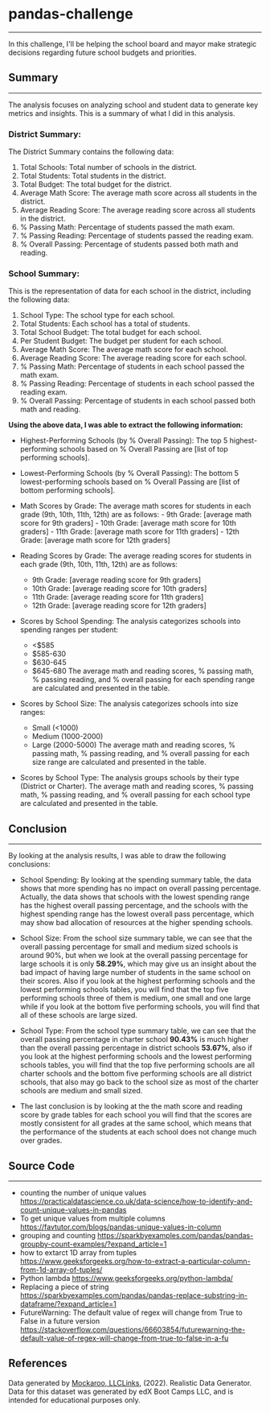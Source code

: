 # pandas-challenge
---
In this challenge, I'll be helping the school board and mayor make strategic decisions regarding future school budgets and priorities.
## Summary
---
The analysis focuses on analyzing school and student data to generate key metrics and insights. 
This is a summary of what I did in this analysis.

### District Summary:

The District Summary contains the following data:

1. Total Schools: Total number of schools in the district.
2. Total Students: Total students in the district.
3. Total Budget: The total budget for the district.
4. Average Math Score: The average math score across all students in the district.
5. Average Reading Score: The average reading score across all students in the district.
6. % Passing Math: Percentage of students passed the math exam.
7. % Passing Reading: Percentage of students passed the reading exam.
8. % Overall Passing: Percentage of students passed both math and reading.

### School Summary:

This is the representation of data for each school in the district, including the following data:

1. School Type: The school type for each school.
2. Total Students: Each school has a total of students.
3. Total School Budget: The total budget for each school.
4. Per Student Budget: The budget per student for each school.
5. Average Math Score: The average math score for each school.
6. Average Reading Score: The average reading score for each school.
7. % Passing Math: Percentage of students in each school passed the math exam.
8. % Passing Reading: Percentage of students in each school passed the reading exam.
9. % Overall Passing: Percentage of students in each school passed both math and reading.

**Using the above data, I was able to extract the following information:**

- Highest-Performing Schools (by % Overall Passing):
    The top 5 highest-performing schools based on % Overall Passing are [list of top performing schools].

- Lowest-Performing Schools (by % Overall Passing):
    The bottom 5 lowest-performing schools based on % Overall Passing are [list of bottom performing schools].

- Math Scores by Grade:
    The average math scores for students in each grade (9th, 10th, 11th, 12th) are as follows:
        - 9th Grade: [average math score for 9th graders]
        - 10th Grade: [average math score for 10th graders]
        - 11th Grade: [average math score for 11th graders]
        - 12th Grade: [average math score for 12th graders]

- Reading Scores by Grade:
    The average reading scores for students in each grade (9th, 10th, 11th, 12th) are as follows:    
    - 9th Grade: [average reading score for 9th graders]
    - 10th Grade: [average reading score for 10th graders]
    - 11th Grade: [average reading score for 11th graders]
    - 12th Grade: [average reading score for 12th graders]

- Scores by School Spending:
    The analysis categorizes schools into spending ranges per student:
    - <$585
    - $585-630
    - $630-645
    - $645-680
    The average math and reading scores, % passing math, % passing reading, and % overall passing for each spending range are calculated and presented in the table.

- Scores by School Size:
    The analysis categorizes schools into size ranges:
    - Small (<1000)
    - Medium (1000-2000)
    - Large (2000-5000)
    The average math and reading scores, % passing math, % passing reading, and % overall passing for each size range are calculated and presented in the table.

- Scores by School Type:
    The analysis groups schools by their type (District or Charter).
    The average math and reading scores, % passing math, % passing reading, and % overall passing for each school type are calculated and presented in the table.

## Conclusion
---
By looking at the analysis results, I was able to draw the following conclusions:

- School Spending: By looking at the spending summary table, the data shows that more spending has no impact on overall passing percentage. Actually, the data shows that schools with the lowest spending range has the highest overall passing percentage, and the schools with the highest spending range has the lowest overall pass percentage, which may show bad allocation of resources at the higher spending schools.

- School Size: From the school size summary table, we can see that the overall passing percentage for small and medium sized schools is around 90%, but when we look at the overall passing percentage for large schools it is only **58.29%**, which may give us an insight about the bad impact of having large number of students in the same school on their scores. Also if you look at the highest performing schools and the lowest performing schools tables, you will find that the top five performing schools three of them is medium, one small and one large while if you look at the bottom five performing schools, you will find that all of these schools are large sized.

- School Type: From the school type summary table, we can see that the overall passing percentage in charter school **90.43%** is much higher than the overall passing percentage in district schools **53.67%**, also if you look at the highest performing schools and the lowest performing schools tables, you will find that the top five performing schools are all charter schools and the bottom five performing schools are all district schools, that also may go back to the school size as most of the charter schools are medium and small sized.

- The last conclusion is by looking at the the math score and reading score by grade tables for each school you will find that the scores are mostly consistent for all grades at the same school, which means that the performance of the students at each school does not change much over grades.
## Source Code
---
- counting the number of unique values <https://practicaldatascience.co.uk/data-science/how-to-identify-and-count-unique-values-in-pandas>
- To get unique values from multiple columns <https://favtutor.com/blogs/pandas-unique-values-in-column>
- grouping and counting <https://sparkbyexamples.com/pandas/pandas-groupby-count-examples/?expand_article=1>
- how to extarct 1D array from tuples <https://www.geeksforgeeks.org/how-to-extract-a-particular-column-from-1d-array-of-tuples/>
- Python lambda <https://www.geeksforgeeks.org/python-lambda/>
- Replacing a piece of string <https://sparkbyexamples.com/pandas/pandas-replace-substring-in-dataframe/?expand_article=1>
- FutureWarning: The default value of regex will change from True to False in a future version <https://stackoverflow.com/questions/66603854/futurewarning-the-default-value-of-regex-will-change-from-true-to-false-in-a-fu>

## References
Data generated by [Mockaroo, LLCLinks](https://mockaroo.com/), (2022). Realistic Data Generator. Data for this dataset was generated by edX Boot Camps LLC, and is intended for educational purposes only.

